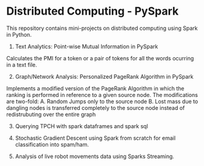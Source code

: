 # Distributed Computing - PySpark

This repository contains mini-projects on distributed computing using Spark in Python.

1. Text Analytics: Point-wise Mutual Information in PySpark

Calculates the PMI for a token or a pair of tokens for all the words ocurring in a text file.

2. Graph/Network Analysis: Personalized PageRank Algorithm in PySpark

Implements a modified version of the PageRank Algorithm in which the ranking is performed in reference to a given source node. The modifications are two-fold:
A. Random Jumps only to the source node
B. Lost mass due to dangling nodes is transferred completely to the source node instead of redistrubuting over the entire graph

3. Querying TPCH with spark dataframes and spark sql

4. Stochastic Gradient Descent using Spark from scratch for email classification into spam/ham.

5. Analysis of live robot movements data using Sparks Streaming.